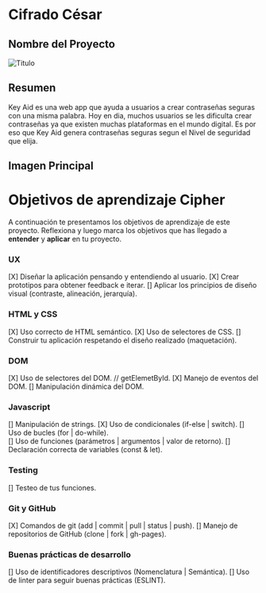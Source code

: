 # Cifrado César

## Nombre del Proyecto

![Titulo](https://andeluci.github.io/LIM011-cipher/src/img/Key-AID-LOGO.png)

## Resumen

Key Aid es una web app que ayuda a usuarios a crear contraseñas seguras con una misma palabra. Hoy en dia, muchos usuarios se les dificulta crear contraseñas ya que existen muchas plataformas en el mundo digital. Es por eso que Key Aid genera contraseñas seguras segun el Nivel de seguridad que elija.

## Imagen Principal





# Objetivos de aprendizaje Cipher

A continuación te presentamos los objetivos de aprendizaje de este proyecto. Reflexiona y luego marca los objetivos que has llegado a **entender** y **aplicar** en tu proyecto.

### UX

[X] Diseñar la aplicación pensando y entendiendo al usuario.
[X] Crear prototipos para obtener feedback e iterar.
[] Aplicar los principios de diseño visual (contraste, alineación, jerarquía).

### HTML y CSS

[X] Uso correcto de HTML semántico.
[X] Uso de selectores de CSS.
[] Construir tu aplicación respetando el diseño realizado (maquetación).

### DOM

[X] Uso de selectores del DOM. // getElemetById.
[X] Manejo de eventos del DOM.
[] Manipulación dinámica del DOM.

### Javascript

[] Manipulación de strings.
[X] Uso de condicionales (if-else | switch).
[] Uso de bucles (for | do-while).	
[] Uso de funciones (parámetros | argumentos | valor de retorno).
[] Declaración correcta de variables (const & let).

### Testing
[] Testeo de tus funciones.

### Git y GitHub
[X] Comandos de git (add | commit | pull | status | push).
[] Manejo de repositorios de GitHub (clone | fork | gh-pages).

### Buenas prácticas de desarrollo
[] Uso de identificadores descriptivos (Nomenclatura | Semántica).
[] Uso de linter para seguir buenas prácticas (ESLINT).
